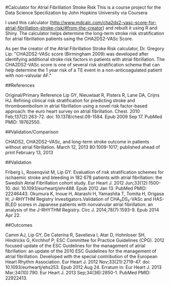 #Calculator for Atrial Fibrillation Stroke Risk
This is a course project for the Data Science Specilization by John Hopkins University via Coursera

I used this calculator (http://www.mdcalc.com/cha2ds2-vasc-score-for-atrial-fibrillation-stroke-risk/#from-the-creator) and rebuilt it using R and Shiny. The calculator helps determine the long-term stroke risk stratification for atrial fibrillation patients using the CHA2DS2-VASc Score.

As per the creator of the Atrial Fibrillation Stroke Risk calculator, Dr. Gregory Lip: "CHA2DS2-VASc score (Birmingham 2009) was developed after identifying additional stroke risk factors in patients with atrial fibrillation. The CHA2DS2-VASc score is one of several risk stratification schema that can help determine the 1 year risk of a TE event in a non-anticoagulated patient with non-valvular AF."

##References

Original/Primary Reference Lip GY, Nieuwlaat R, Pisters R, Lane DA, Crijns HJ. Refining clinical risk stratification for predicting stroke and thromboembolism in atrial fibrillation using a novel risk factor-based approach: the euro heart survey on atrial fibrillation. Chest. 2010 Feb;137(2):263-72. doi: 10.1378/chest.09-1584. Epub 2009 Sep 17. PubMed PMID: 19762550.

##Validation/Comparison

CHADS2, CHA2DS2-VASc, and long-term stroke outcome in patients without atrial fibrillation. March 12, 2013 80:1009-1017; published ahead of print February 13, 2013

##Validation

Friberg L, Rosenqvist M, Lip GY. Evaluation of risk stratification schemes for ischaemic stroke and bleeding in 182 678 patients with atrial fibrillation: the Swedish Atrial Fibrillation cohort study. Eur Heart J. 2012 Jun;33(12):1500-10. doi: 10.1093/eurheartj/ehr488. Epub 2012 Jan 13. PubMed PMID: 22246443. Okumura K, Inoue H, Atarashi H, Yamashita T, Tomita H, Origasa H; J-RHYTHM Registry Investigators.Validation of CHA₂DS₂-VASc and HAS-BLED scores in Japanese patients with nonvalvular atrial fibrillation: an analysis of the J-RHYTHM Registry. Circ J. 2014;78(7):1593-9. Epub 2014 Apr 22.

##Outcomes

Camm AJ, Lip GY, De Caterina R, Savelieva I, Atar D, Hohnloser SH, Hindricks G, Kirchhof P; ESC Committee for Practice Guidelines (CPG). 2012 focused update of the ESC Guidelines for the management of atrial fibrillation: an update of the 2010 ESC Guidelines for the management of atrial fibrillation. Developed with the special contribution of the European Heart Rhythm Association. Eur Heart J. 2012 Nov;33(21):2719-47. doi: 10.1093/eurheartj/ehs253. Epub 2012 Aug 24. Erratum in: Eur Heart J. 2013 Mar;34(10):790. Eur Heart J. 2013 Sep;34(36):2850-1. PubMed PMID: 22922413.
